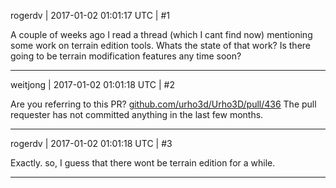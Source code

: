 rogerdv | 2017-01-02 01:01:17 UTC | #1

A couple of weeks ago I read a thread (which I cant find now) mentioning some work on terrain edition tools. Whats the state of that work? Is there going to be terrain modification features any time soon?

-------------------------

weitjong | 2017-01-02 01:01:18 UTC | #2

Are you referring to this PR? [github.com/urho3d/Urho3D/pull/436](https://github.com/urho3d/Urho3D/pull/436)
The pull requester has not committed anything in the last few months.

-------------------------

rogerdv | 2017-01-02 01:01:18 UTC | #3

Exactly. so, I guess that there wont be terrain edition for a while.

-------------------------

